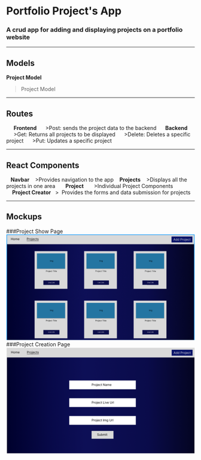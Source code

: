 # Portfolio Project's App
### A crud app for adding and displaying projects on a portfolio website

---







## Models
**Project Model** 
> Project Model 

---

## Routes 
&nbsp;&nbsp;&nbsp;&nbsp; **Frontend** 
&nbsp;&nbsp;&nbsp;&nbsp; >Post: sends the project data to the backend 
&nbsp;&nbsp;&nbsp;&nbsp; **Backend** 
&nbsp;&nbsp;&nbsp;&nbsp; >Get: Returns all projects to be displayed 
&nbsp;&nbsp;&nbsp;&nbsp; >Delete: Deletes a specific project 
&nbsp;&nbsp;&nbsp;&nbsp; >Put: Updates a specific project 

---

## React Components
&nbsp;&nbsp; **Navbar**
&nbsp;&nbsp; >Provides navigation to the app
&nbsp;&nbsp; **Projects**
&nbsp;&nbsp; >Displays all the projects in one area
&nbsp;&nbsp;&nbsp;&nbsp;&nbsp;&nbsp;**Project** 
&nbsp;&nbsp;&nbsp;&nbsp;&nbsp;&nbsp;>Individual Project Components 
&nbsp;&nbsp;&nbsp;&nbsp;**Project Creator**
&nbsp;&nbsp;>&nbsp;&nbsp;Provides the forms and data submission for projects

---

## Mockups 
###Project Show Page 
![project show page](/assets/images/ShowProject.png)
###Project Creation Page
![project add page](/assets/images/AddProject.png)
